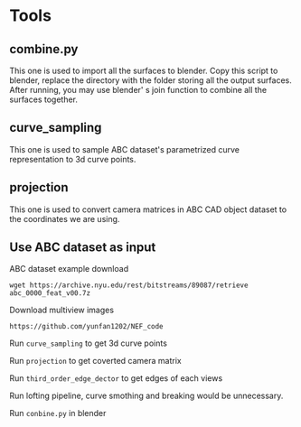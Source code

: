 # Tools

## combine.py

This one is used to import all the surfaces to blender. Copy this script to blender, replace the directory with the folder storing all the output surfaces. After running, you may use blender' s join function to combine all the surfaces together.



## curve_sampling

This one is used to sample ABC dataset's parametrized curve representation to 3d curve points.  

## projection

This one is used to convert camera matrices in ABC CAD object dataset to the coordinates we are using.

## Use ABC dataset as input

ABC dataset example download

```shell
wget https://archive.nyu.edu/rest/bitstreams/89087/retrieve abc_0000_feat_v00.7z
```

Download multiview images

```
https://github.com/yunfan1202/NEF_code
```

Run ``curve_sampling`` to get 3d curve points

Run ``projection`` to get coverted camera matrix

Run  ``third_order_edge_dector`` to get edges of each views

Run lofting pipeline, curve smothing and breaking would be unnecessary.

Run ``conbine.py`` in blender

